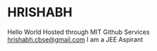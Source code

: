 # HRISHABH
Hello World 
Hosted through MIT Github Services  
hrishabh.cbse@gmail.com
I am a JEE Aspirant 

